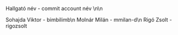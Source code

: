 Hallgató név - commit account név \n\n

Sohajda Viktor - bimbilimb\n
Molnár Milán - mmilan-d\n
Rigó Zsolt - rigozsolt


